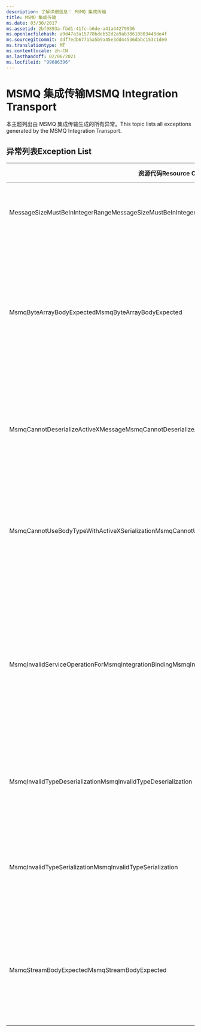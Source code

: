 ```yaml
---
description: 了解详细信息： MSMQ 集成传输
title: MSMQ 集成传输
ms.date: 03/30/2017
ms.assetid: 2bf9893a-fbd1-41fc-b6de-a41a44279936
ms.openlocfilehash: a9d47a3a15778bdeb52d2a9ab38610803448de4f
ms.sourcegitcommit: ddf7edb67715a5b9a45e3dd44536dabc153c1de0
ms.translationtype: MT
ms.contentlocale: zh-CN
ms.lasthandoff: 02/06/2021
ms.locfileid: "99686396"
---
```

# <a name="msmq-integration-transport"></a><span data-ttu-id="bd1e3-103">MSMQ 集成传输</span><span class="sxs-lookup"><span data-stu-id="bd1e3-103">MSMQ Integration Transport</span></span>

<span data-ttu-id="bd1e3-104">本主题列出由 MSMQ 集成传输生成的所有异常。</span><span class="sxs-lookup"><span data-stu-id="bd1e3-104">This topic lists all exceptions generated by the MSMQ Integration Transport.</span></span>  
  
## <a name="exception-list"></a><span data-ttu-id="bd1e3-105">异常列表</span><span class="sxs-lookup"><span data-stu-id="bd1e3-105">Exception List</span></span>  
  
|<span data-ttu-id="bd1e3-106">资源代码</span><span class="sxs-lookup"><span data-stu-id="bd1e3-106">Resource Code</span></span>|<span data-ttu-id="bd1e3-107">资源字符串</span><span class="sxs-lookup"><span data-stu-id="bd1e3-107">Resource String</span></span>|  
|-------------------|---------------------|  
|<span data-ttu-id="bd1e3-108">MessageSizeMustBeInIntegerRange</span><span class="sxs-lookup"><span data-stu-id="bd1e3-108">MessageSizeMustBeInIntegerRange</span></span>|<span data-ttu-id="bd1e3-109">此工厂会对消息进行缓冲处理，因此消息大小必须在整数值的范围之内。</span><span class="sxs-lookup"><span data-stu-id="bd1e3-109">This factory buffers messages, so the message sizes must be in the range of an integer value.</span></span>|  
|<span data-ttu-id="bd1e3-110">MsmqByteArrayBodyExpected</span><span class="sxs-lookup"><span data-stu-id="bd1e3-110">MsmqByteArrayBodyExpected</span></span>|<span data-ttu-id="bd1e3-111">指定的序列化格式与 MSMQ 消息正文不匹配。</span><span class="sxs-lookup"><span data-stu-id="bd1e3-111">A mismatch occurred between the specified serialization format and the body of the MSMQ message.</span></span> <span data-ttu-id="bd1e3-112">无法发送或接收消息。</span><span class="sxs-lookup"><span data-stu-id="bd1e3-112">The message cannot be sent or received.</span></span> <span data-ttu-id="bd1e3-113">序列化格式 ByteArray 要求 MSMQ 消息的正文类型为 byte[]。</span><span class="sxs-lookup"><span data-stu-id="bd1e3-113">The serialization format ByteArray requires the body of the MSMQ message to be of type byte[].</span></span>|  
|<span data-ttu-id="bd1e3-114">MsmqCannotDeserializeActiveXMessage</span><span class="sxs-lookup"><span data-stu-id="bd1e3-114">MsmqCannotDeserializeActiveXMessage</span></span>|<span data-ttu-id="bd1e3-115">发生 ActiveX 序列化错误。</span><span class="sxs-lookup"><span data-stu-id="bd1e3-115">An ActiveX serialization error occurred.</span></span> <span data-ttu-id="bd1e3-116">无法发送或接收消息。</span><span class="sxs-lookup"><span data-stu-id="bd1e3-116">The message cannot be sent or received.</span></span> <span data-ttu-id="bd1e3-117">为正文指定的变量类型与实际 MSMQ 消息正文不匹配。</span><span class="sxs-lookup"><span data-stu-id="bd1e3-117">The specified variant type for the body does not match the actual MSMQ message body.</span></span>|  
|<span data-ttu-id="bd1e3-118">MsmqCannotUseBodyTypeWithActiveXSerialization</span><span class="sxs-lookup"><span data-stu-id="bd1e3-118">MsmqCannotUseBodyTypeWithActiveXSerialization</span></span>|<span data-ttu-id="bd1e3-119">消息的属性不匹配。</span><span class="sxs-lookup"><span data-stu-id="bd1e3-119">The properties of the message are mismatched.</span></span> <span data-ttu-id="bd1e3-120">无法发送或接收消息。</span><span class="sxs-lookup"><span data-stu-id="bd1e3-120">The message cannot be sent or received.</span></span> <span data-ttu-id="bd1e3-121">如果使用 ActiveX 序列化格式，则不能指定 BodyType 消息属性。</span><span class="sxs-lookup"><span data-stu-id="bd1e3-121">The BodyType message property cannot be specified if the ActiveX serialization format is used.</span></span>|  
|<span data-ttu-id="bd1e3-122">MsmqInvalidServiceOperationForMsmqIntegrationBinding</span><span class="sxs-lookup"><span data-stu-id="bd1e3-122">MsmqInvalidServiceOperationForMsmqIntegrationBinding</span></span>|<span data-ttu-id="bd1e3-123">MsmqIntegrationBinding 验证失败。</span><span class="sxs-lookup"><span data-stu-id="bd1e3-123">The MsmqIntegrationBinding validation failed.</span></span> <span data-ttu-id="bd1e3-124">无法启动服务终结点。</span><span class="sxs-lookup"><span data-stu-id="bd1e3-124">The service endpoint cannot be started.</span></span> <span data-ttu-id="bd1e3-125">指定绑定不支持指定协定中指定服务操作的方法签名。</span><span class="sxs-lookup"><span data-stu-id="bd1e3-125">The specified binding does not support the method signature for the specified service operation in the specified contract.</span></span> <span data-ttu-id="bd1e3-126">更正服务操作以使用 MsmqIntegrationBinding。</span><span class="sxs-lookup"><span data-stu-id="bd1e3-126">Correct the service operation to use the MsmqIntegrationBinding.</span></span>|  
|<span data-ttu-id="bd1e3-127">MsmqInvalidTypeDeserialization</span><span class="sxs-lookup"><span data-stu-id="bd1e3-127">MsmqInvalidTypeDeserialization</span></span>|<span data-ttu-id="bd1e3-128">ActiveX 序列化失败，因为无法识别序列化格式。</span><span class="sxs-lookup"><span data-stu-id="bd1e3-128">The ActiveX serialization failed because the serialization format cannot be recognized.</span></span> <span data-ttu-id="bd1e3-129">无法发送或接收消息。</span><span class="sxs-lookup"><span data-stu-id="bd1e3-129">The message cannot be sent or received.</span></span>|  
|<span data-ttu-id="bd1e3-130">MsmqInvalidTypeSerialization</span><span class="sxs-lookup"><span data-stu-id="bd1e3-130">MsmqInvalidTypeSerialization</span></span>|<span data-ttu-id="bd1e3-131">无法识别变量类型。</span><span class="sxs-lookup"><span data-stu-id="bd1e3-131">The variant type is not recognized.</span></span> <span data-ttu-id="bd1e3-132">ActiveX 序列化失败。</span><span class="sxs-lookup"><span data-stu-id="bd1e3-132">The ActiveX serialization failed.</span></span> <span data-ttu-id="bd1e3-133">无法发送或接收消息。</span><span class="sxs-lookup"><span data-stu-id="bd1e3-133">The message cannot be sent or received.</span></span> <span data-ttu-id="bd1e3-134">指定的变量类型不受支持。</span><span class="sxs-lookup"><span data-stu-id="bd1e3-134">The specified variant type is not supported.</span></span>|  
|<span data-ttu-id="bd1e3-135">MsmqStreamBodyExpected</span><span class="sxs-lookup"><span data-stu-id="bd1e3-135">MsmqStreamBodyExpected</span></span>|<span data-ttu-id="bd1e3-136">序列化格式与正文内容不匹配。</span><span class="sxs-lookup"><span data-stu-id="bd1e3-136">Mismatch between serialization format and body content.</span></span> <span data-ttu-id="bd1e3-137">无法发送或接收消息。</span><span class="sxs-lookup"><span data-stu-id="bd1e3-137">Message cannot be sent or received.</span></span> <span data-ttu-id="bd1e3-138">使用流序列化模式只能发送或接收类型为 Stream 的正文。</span><span class="sxs-lookup"><span data-stu-id="bd1e3-138">Only a body of type stream can be sent or received using the stream serialization mode.</span></span>|
